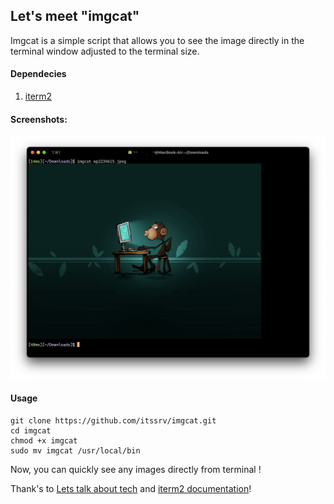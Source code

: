 ## Let's meet "imgcat"
Imgcat is a simple script that allows you to see the image directly in the terminal window adjusted to the terminal size.

#### Dependecies
1. [iterm2](https://iterm2.com)

#### Screenshots:
![Imgcat](https://github.com/itssrv/imgcat/blob/main/Screenshot.png)


#### Usage
```
git clone https://github.com/itssrv/imgcat.git
cd imgcat
chmod +x imgcat
sudo mv imgcat /usr/local/bin
```
Now, you can quickly see any images directly from terminal !

Thank's to [Lets talk about tech](https://www.lets-talk-about.tech/2018/03/display-images-in-line-with-terminal.html) and [iterm2 documentation](https://iterm2.com/documentation-images.html)!
